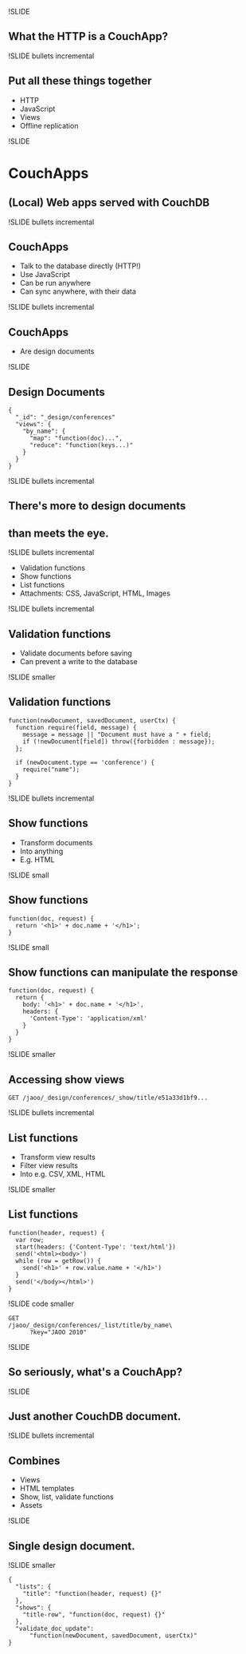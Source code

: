 !SLIDE

## What the HTTP is a CouchApp? ##

!SLIDE bullets incremental

## Put all these things together ##

* HTTP
* JavaScript
* Views
* Offline replication

!SLIDE

# CouchApps #

## (Local) Web apps served with CouchDB ##

!SLIDE bullets incremental

## CouchApps ##

* Talk to the database directly (HTTP!)
* Use JavaScript
* Can be run anywhere
* Can sync anywhere, with their data

!SLIDE bullets incremental

## CouchApps ##

* Are design documents

!SLIDE

## Design Documents ##

    {
      "_id": "_design/conferences"
      "views": {
        "by_name": {
          "map": "function(doc)...",
          "reduce": "function(keys...)"
        }
      }
    }

!SLIDE bullets incremental

## There's more to design documents ##
## than meets the eye. ##

!SLIDE bullets incremental

* Validation functions
* Show functions
* List functions
* Attachments: CSS, JavaScript, HTML, Images

!SLIDE bullets incremental

## Validation functions ##

* Validate documents before saving
* Can prevent a write to the database

!SLIDE smaller

## Validation functions ##

    function(newDocument, savedDocument, userCtx) {
      function require(field, message) {
        message = message || "Document must have a " + field;
        if (!newDocument[field]) throw({forbidden : message});
      };
      
      if (newDocument.type == 'conference') {
        require("name");
      }
    }

!SLIDE bullets incremental

## Show functions ##

* Transform documents
* Into anything
* E.g. HTML

!SLIDE small

## Show functions ##

    function(doc, request) {
      return '<h1>' + doc.name + '</h1>';
    }

!SLIDE small

## Show functions can manipulate the response ##

    function(doc, request) {
      return {
        body: '<h1>' + doc.name + '</h1>',
        headers: {
          'Content-Type': 'application/xml'
        }
      }
    }

!SLIDE smaller

## Accessing show views ##

    GET /jaoo/_design/conferences/_show/title/e51a33d1bf9...

!SLIDE bullets incremental

## List functions ##

* Transform view results
* Filter view results
* Into e.g. CSV, XML, HTML

!SLIDE smaller

## List functions ##

    function(header, request) {
      var row;
      start(headers: {'Content-Type': 'text/html'})
      send('<html><body>')
      while (row = getRow()) {
        send('<h1>' + row.value.name + '</h1>')
      }
      send('</body></html>')
    }

!SLIDE code smaller

    GET
    /jaoo/_design/conferences/_list/title/by_name\
          ?key="JAOO 2010"

!SLIDE

## So seriously, what's a CouchApp? ##

!SLIDE

## Just another CouchDB document. ##

!SLIDE bullets incremental

## Combines ##

* Views
* HTML templates
* Show, list, validate functions
* Assets

!SLIDE

## Single design document. ##

!SLIDE smaller

    {
      "lists": {
        "title": "function(header, request) {}"
      },
      "shows": {
        "title-row", "function(doc, request) {}"
      },
      "validate_doc_update":
          "function(newDocument, savedDocument, userCtx)"
    }

